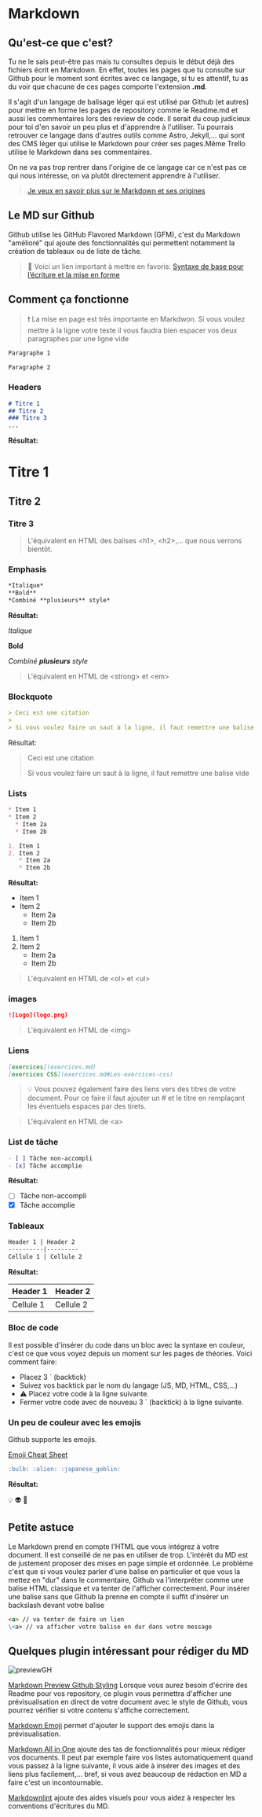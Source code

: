 # Markdown

## Qu'est-ce que c'est?

Tu ne le sais peut-être pas mais tu consultes depuis le début déjà des fichiers écrit en Markdown. En effet, toutes les pages que tu consulte sur Github pour le moment sont écrites avec ce langage, si tu es attentif, tu as du voir que chacune de ces pages comporte l'extension **.md**.

Il s'agit d'un langage de balisage léger qui est utilisé par Github (et autres) pour mettre en forme les pages de repository comme le Readme.md et aussi les commentaires lors des review de code. Il serait du coup judicieux pour toi d'en savoir un peu plus et d'apprendre à l'utiliser. Tu pourrais retrouver ce langage dans d'autres outils comme Astro, Jekyll,... qui sont des CMS léger qui utilise le Markdown pour créer ses pages.Même Trello utilise le Markdown dans ses commentaires.

On ne va pas trop rentrer dans l'origine de ce langage car ce n'est pas ce qui nous intéresse, on va plutôt directement apprendre à l'utiliser.

> [Je veux en savoir plus sur le Markdown et ses origines](https://en.wikipedia.org/wiki/Markdown)

## Le MD sur Github

Github utilise les GitHub Flavored Markdown (GFM), c'est du Markdown "amélioré" qui ajoute des fonctionnalités qui permettent notamment la création de tableaux ou de liste de tâche.

> :link: Voici un lien important à mettre en favoris: [Syntaxe de base pour l’écriture et la mise en forme](https://docs.github.com/fr/get-started/writing-on-github/getting-started-with-writing-and-formatting-on-github/basic-writing-and-formatting-syntax)

## Comment ça fonctionne

> :heavy_exclamation_mark: La mise en page est très importante en Markdwon. Si vous voulez mettre à la ligne votre texte il vous faudra bien espacer vos deux paragraphes par une ligne vide

```md
Paragraphe 1

Paragraphe 2
```

### 

### Headers

```md
# Titre 1
## Titre 2
### Titre 3
...
```

**Résultat:**

# Titre 1

## Titre 2

### Titre 3

> L'équivalent en HTML des balises \<h1>, \<h2>,... que nous verrons bientôt.

### Emphasis

```md
*Italique*
**Bold**
*Combiné **plusieurs** style*
```

**Résultat:**

*Italique*

**Bold**

*Combiné **plusieurs** style*

> L'équivalent en HTML de \<strong> et \<em>

### Blockquote

```md
> Ceci est une citation
>
> Si vous voulez faire un saut à la ligne, il faut remettre une balise vide
```

Résultat:
> Ceci est une citation
>
> Si vous voulez faire un saut à la ligne, il faut remettre une balise vide

### Lists

```md
* Item 1
* Item 2
  * Item 2a
  * Item 2b

1. Item 1
2. Item 2
   * Item 2a
   * Item 2b
```

**Résultat:**

* Item 1
* Item 2
  * Item 2a
  * Item 2b

1. Item 1
2. Item 2
   * Item 2a
   * Item 2b

> L'équivalent en HTML de \<ol> et \<ul>

### images

```md
![Logo](logo.png)
```

> L'équivalent en HTML de \<img>

### Liens

```md
[exercices](exercices.md)
[exercices CSS](exercices.md#Les-exercices-css)
```

> :bulb: Vous pouvez également faire des liens vers des titres de votre document. Pour ce faire il faut ajouter un # et le titre en remplaçant les éventuels espaces par des tirets.

> L'équivalent en HTML de \<a>

### List de tâche

```md
- [ ] Tâche non-accompli
- [x] Tâche accomplie
```

**Résultat:**

- [ ] Tâche non-accompli
- [x] Tâche accomplie

### Tableaux

```md
Header 1 | Header 2
----------|---------
Cellule 1 | Cellule 2
```

**Résultat:**

Header 1 | Header 2
----------|---------
Cellule 1 | Cellule 2

### Bloc de code

Il est possible d'insérer du code dans un bloc avec la syntaxe en couleur, c'est ce que vous voyez depuis un moment sur les pages de théories. Voici comment faire:

* Placez 3 ` (backtick)
* Suivez vos backtick par le nom du langage (JS, MD, HTML, CSS,...)
* :warning: Placez votre code à la ligne suivante.
* Fermer votre code avec de nouveau 3 ` (backtick) à la ligne suivante.

### Un peu de couleur avec les emojis

Github supporte les emojis.

[Emoji Cheat Sheet](https://github.com/ikatyang/emoji-cheat-sheet/blob/master/README.md)

```md
:bulb: :alien: :japanese_goblin:
```

**Résultat:**

:bulb: :alien: :japanese_goblin:

## Petite astuce

Le Markdown prend en compte l'HTML que vous intégrez à votre document. Il est conseillé de ne pas en utiliser de trop. L'intérêt du MD est de justement proposer des mises en page simple et ordonnée. Le problème c'est que si vous voulez parler d'une balise en particulier et que vous la mettez en "dur" dans le commentaire, Github va  l'interpréter comme une balise HTML classique et va tenter de l'afficher correctement. Pour insérer une balise sans que Github la prenne en compte il suffit d'insérer un backslash devant votre balise

```md
<a> // va tenter de faire un lien
\<a> // va afficher votre balise en dur dans votre message
```

## Quelques plugin intéressant pour rédiger du MD

![previewGH](./img/markdown/preview_md.gif)

[Markdown Preview Github Styling](https://marketplace.visualstudio.com/items?itemName=bierner.markdown-preview-github-styles)
Lorsque vous aurez besoin d'écrire des Readme pour vos repository, ce plugin vous permettra d'afficher une prévisualisation en direct de votre document avec le style de Github, vous pourrez vérifier si votre contenu s'affiche correctement.

[Markdown Emoji](https://marketplace.visualstudio.com/items?itemName=bierner.markdown-emoji) permet d'ajouter le support des emojis dans la prévisualisation.

[Markdown All in One](https://marketplace.visualstudio.com/items?itemName=yzhang.markdown-all-in-one) ajoute des tas de fonctionnalités pour mieux rédiger vos documents. Il peut par exemple faire vos listes automatiquement quand vous passez à la ligne suivante, il vous aide à insérer des images et des liens plus facilement,... bref, si vous avez beaucoup de rédaction en MD a faire c'est un incontournable.

[Markdownlint](https://marketplace.visualstudio.com/items?itemName=DavidAnson.vscode-markdownlint) ajoute des aides visuels pour vous aidez à respecter les conventions d'écritures du MD.
